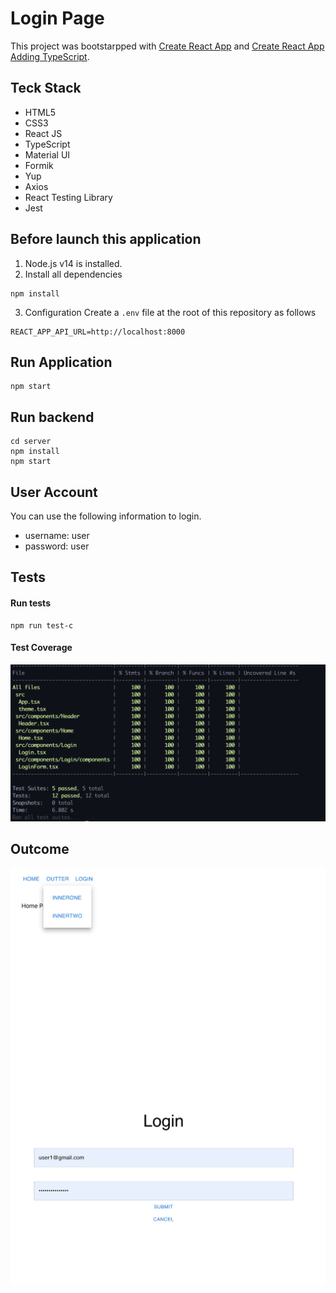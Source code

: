 # Login Page
This project was bootstarpped with 
[Create React App](https://github.com/facebook/create-react-app) and
[Create React App Adding TypeScript](https://create-react-app.dev/docs/adding-typescript/).

## Teck Stack
- HTML5
- CSS3
- React JS
- TypeScript
- Material UI
- Formik
- Yup
- Axios
- React Testing Library
- Jest

## Before launch this application
1. Node.js v14 is installed.
2. Install all dependencies
```
npm install
```
3. Configuration
Create a `.env` file at the root of this repository as follows
```
REACT_APP_API_URL=http://localhost:8000
```

## Run Application
```
npm start
```

## Run backend
```
cd server
npm install
npm start
```

## User Account
You can use the following information to login.
- username: user
- password: user

## Tests
#### Run tests
```
npm run test-c
```
#### Test Coverage
[<img src="./docs/test_coverage_18Nov2021.png">]()

## Outcome
[<img src="./docs/home_page.png">]()
[<img src="./docs/login_page.png">]()